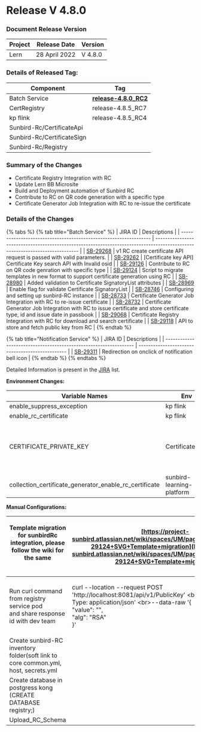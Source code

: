 # Release V 4.8.0

### Document Release Version <a href="#document-release-version" id="document-release-version"></a>

| Project | Release Date  | Version |
| ------- | ------------- | ------- |
| Lern    | 28 April 2022 | V 4.8.0 |

### Details of Released Tag:

| Component                  | Tag                                                                                                                 |
| -------------------------- | ------------------------------------------------------------------------------------------------------------------- |
| Batch Service              | [**release-4.8.0\_RC2**](https://github.com/project-sunbird/sunbird-course-service/releases/tag/release-4.8.0\_RC2) |
| CertRegistry               | release-4.8.5\_RC7                                                                                                  |
| kp flink                   | release-4.8.5\_RC4                                                                                                  |
| Sunbird-Rc/CertificateApi  |                                                                                                                     |
| Sunbird-Rc/CertificateSign |                                                                                                                     |
| Sunbird-Rc/Registry        |                                                                                                                     |

### **Summary of the Changes** <a href="#1.-summary-of-the-changes" id="1.-summary-of-the-changes"></a>

* Certificate Registry Integration with RC
* Update Lern BB Microsite
* Build and Deployment automation of Sunbird RC
* Contribute to RC on QR code generation with a specific type
*   Certificate Generator Job Integration with RC to re-issue the certificate



### **Details of the Changes** <a href="#2.-details-of-the-changes" id="2.-details-of-the-changes"></a>

{% tabs %}
{% tab title="Batch Service" %}
| JIRA ID                                                           | Descriptions                                                                                                                 |
| ----------------------------------------------------------------- | ---------------------------------------------------------------------------------------------------------------------------- |
| [SB-29268](https://project-sunbird.atlassian.net/browse/SB-29268) | v1 RC create certificate API request is passed with valid parameters.                                                        |
| [SB-29262](https://project-sunbird.atlassian.net/browse/SB-29262) | \[Certificate key API] Certificate Key search API with Invalid osid                                                          |
| [SB-29126](https://project-sunbird.atlassian.net/browse/SB-29126) | Contribute to RC on QR code genration with specific type                                                                     |
| [SB-29124](https://project-sunbird.atlassian.net/browse/SB-29124) | Script to migrate templates in new format to support certificate generation using RC                                         |
| [SB-28980](https://project-sunbird.atlassian.net/browse/SB-28980) | Added validation to Certificate SignatoryList attributes                                                                     |
| [SB-28969](https://project-sunbird.atlassian.net/browse/SB-28969) | Enable flag for validate Certificate SignatoryList                                                                           |
| [SB-28746](https://project-sunbird.atlassian.net/browse/SB-28746) | Configuring and setting up sunbird-RC instance                                                                               |
| [SB-28733](https://project-sunbird.atlassian.net/browse/SB-28733) | Certificate Generator Job Integration with RC to re-issue certificate                                                        |
| [SB-28732](https://project-sunbird.atlassian.net/browse/SB-28732) | Certificate Generator Job Integration with RC to issue certificate and store certificate type, id and issue date in passbook |
| [SB-29068](https://project-sunbird.atlassian.net/browse/SB-29068) | Certificate Registry Integration with RC for download and search certificate                                                 |
| [SB-29118](https://project-sunbird.atlassian.net/browse/SB-29118) | API to store and fetch public key from RC                                                                                    |
{% endtab %}

{% tab title="Notification Service" %}
| JIRA ID                                                           | Descriptions                                     |
| ----------------------------------------------------------------- | ------------------------------------------------ |
| [SB-29311](https://project-sunbird.atlassian.net/browse/SB-29311) | Redirection on onclick of notification bell icon |
{% endtab %}
{% endtabs %}

Detailed Information is present in the [JIRA](https://project-sunbird.atlassian.net/issues/?filter=12417) list.

**Environment Changes:**

| Variable Names                                              | Env                       | value                                                                                                                                                                                                                                                                                                                                  |
| ----------------------------------------------------------- | ------------------------- | -------------------------------------------------------------------------------------------------------------------------------------------------------------------------------------------------------------------------------------------------------------------------------------------------------------------------------------- |
| enable\_suppress\_exception                                 | kp flink                  |                                                                                                                                                                                                                                                                                                                                        |
| enable\_rc\_certificate                                     | kp flink                  |                                                                                                                                                                                                                                                                                                                                        |
| CERTIFICATE\_PRIVATE\_KEY                                   | CertificateSign           | <p>add cert private key variable in secrets.yml<br>https://www.scottbrady91.com/openssl/creating-rsa-keys-using-openssl<a href="https://github.com/Sunbird-RC/community/discussions/200"><br></a><a href="https://github.com/Sunbird-RC/community/discussions/200">https://github.com/Sunbird-RC/community/discussions/20</a>0<br></p> |
| collection\_certificate\_generator\_enable\_rc\_certificate | sunbird-learning-platform | [https://github.com/project-sunbird/sunbird-learning-platform](https://github.com/project-sunbird/sunbird-learning-platform)                                                                                                                                                                                                           |

**Manual Configurations:**

| <p>Template migration for sunbirdRc integration, please follow the wiki for the same<br><br></p> | [https://project-sunbird.atlassian.net/wiki/spaces/UM/pages/3107749898/SB-29124+SVG+Template+migration](https://project-sunbird.atlassian.net/wiki/spaces/UM/pages/3107749898/SB-29124+SVG+Template+migration) |
| ------------------------------------------------------------------------------------------------ | -------------------------------------------------------------------------------------------------------------------------------------------------------------------------------------------------------------- |
| <p>Run curl command from registry service pod<br>and share response id with dev team</p>         | <p>curl --location --request POST 'http://localhost:8081/api/v1/PublicKey' &#x3C;br>--header 'Content-Type: application/json' &#x3C;br>--data-raw '{<br>"value": "",<br>"alg": "RSA"<br>}'</p>                 |
| Create sunbird-RC inventory folder(soft link to core common.yml, host, secrets.yml               |                                                                                                                                                                                                                |
| Create database in postgress kong (CREATE DATABASE registry;)                                    |                                                                                                                                                                                                                |
| Upload\_RC\_Schema                                                                               |                                                                                                                                                                                                                |
